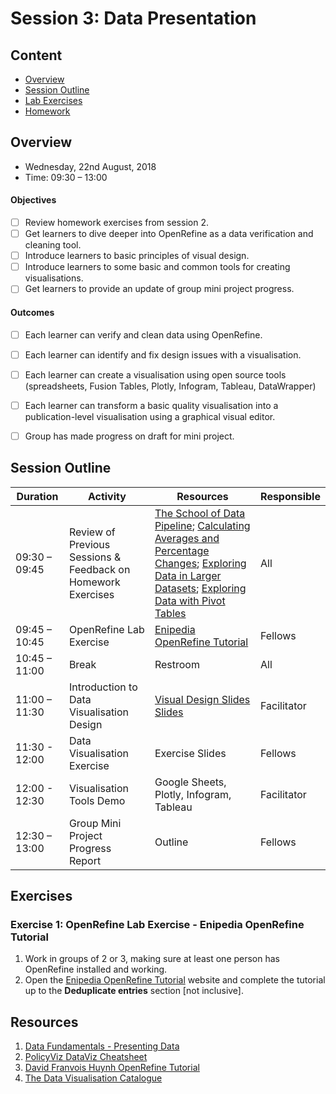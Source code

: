 # Session 3: Data Presentation

## Content
- [Overview](#overview)
- [Session Outline](#session-outline)
- [Lab Exercises](#lab-exercises)
- [Homework](#homework)

## Overview
- Wednesday, 22nd August, 2018
- Time: 09:30 – 13:00

#### Objectives
- [ ] Review homework exercises from session 2.
- [ ] Get learners to dive deeper into OpenRefine as a data verification and cleaning tool.
- [ ] Introduce learners to basic principles of visual design.
- [ ] Introduce learners to some basic and common tools for creating visualisations.
- [ ] Get learners to provide an update of group mini project progress.

#### Outcomes
- [ ] Each learner can verify and clean data using OpenRefine.
- [ ] Each learner can identify and fix design issues with a visualisation.
- [ ] Each learner can create a visualisation using open source tools (spreadsheets, Fusion Tables, Plotly, Infogram, Tableau, DataWrapper)
- [ ] Each learner can transform a basic quality visualisation into a publication-level visualisation using a graphical visual editor.
- [ ] Group has made progress on draft for mini project.



## Session Outline
Duration | Activity | Resources | Responsible
--------- | ---------------| ----------| ----------
09:30 – 09:45 | Review of Previous Sessions & Feedback on Homework Exercises | [The School of Data Pipeline](https://schoolofdata.org/methodology/); [Calculating Averages and Percentage Changes](/labs/data_fundamentals_lab5_calculating_averages_and_percentages_changes.pdf); [Exploring Data in Larger Datasets](/labs/data_fundamentals_lab6_exploring_data_in_larger_datasets.pdf); [Exploring Data with Pivot Tables](/labs/data_fundamentals_lab7_exploring_data_with_pivot_table) | All
09:45 – 10:45 | OpenRefine Lab Exercise | [Enipedia OpenRefine Tutorial](http://enipedia.tudelft.nl/wiki/OpenRefine_Tutorial) | Fellows
10:45 – 11:00 | Break | Restroom | All
11:00 – 11:30 | Introduction to Data Visualisation Design | [Visual Design Slides Slides](https://docs.google.com/presentation/d/1zxnFSYOmS0w1H5dDjW_0L2kJnHVvBhI1QcagJbQVPW4/edit?usp=sharing) | Facilitator
11:30 - 12:00 | Data Visualisation Exercise | Exercise Slides | Fellows
12:00 - 12:30 | Visualisation Tools Demo | Google Sheets, Plotly, Infogram, Tableau | Facilitator
12:30 – 13:00 | Group Mini Project Progress Report | Outline | Fellows



## Exercises
### Exercise 1: OpenRefine Lab Exercise - Enipedia OpenRefine Tutorial
1. Work in groups of 2 or 3, making sure at least one person has OpenRefine installed and working.
2. Open the [Enipedia OpenRefine Tutorial](http://enipedia.tudelft.nl/wiki/OpenRefine_Tutorial) website and complete the tutorial up to the **Deduplicate entries** section [not inclusive].



## Resources
1. [Data Fundamentals - Presenting Data](/manuals/presenting_data.pdf)
2. [PolicyViz DataViz Cheatsheet](https://policyviz.com/2018/08/07/dataviz-cheatsheet/)
3. [David Franvois Huynh OpenRefine Tutorial](http://enipedia.tudelft.nl/enipedia/images/d/d0/David_Fran%C3%A7ois_Huynh-Google_Refine-tutorial.pdf)
4. [The Data Visualisation Catalogue](https://datavizcatalogue.com/methods/bar_chart.html)
